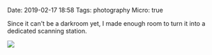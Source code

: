 Date: 2019-02-17 18:58
Tags: photography
Micro: true

Since it can't be a darkroom yet, I made enough room to turn it into a dedicated scanning station.

![](https://www.baty.blog/_img/2019/2019-02-17-scanning-station.jpg)
